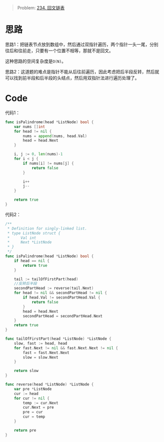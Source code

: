 
> Problem: [234. 回文链表](https://leetcode.cn/problems/palindrome-linked-list/description/)

# 思路

思路1：把链表节点放到数组中，然后通过双指针遍历，两个指针一头一尾，分别往后和往前走，只要有一个位置不相等，那就不是回文。

这种思路的空间复杂度是`O(N)`。


思路2：这道题的难点是指针不能从后往前遍历，因此考虑把后半段反转，然后就可以找到前半段和后半段的头结点，然后用双指针法进行遍历处理了。


# Code
代码1：
```go
func isPalindrome(head *ListNode) bool {
	var nums []int
	for head != nil {
		nums = append(nums, head.Val)
		head = head.Next
	}

	i, j := 0, len(nums)-1
	for i < j {
		if nums[i] != nums[j] {
			return false
		}

		i++
		j--
	}

	return true
}
```

代码2：
```go
/**
 * Definition for singly-linked list.
 * type ListNode struct {
 *     Val int
 *     Next *ListNode
 * }
 */
func isPalindrome(head *ListNode) bool {
	if head == nil {
		return true
	}

	tail := tailOfFirstPart(head)
	//反转后半段
	secondPartHead := reverse(tail.Next)
	for head != nil && secondPartHead != nil {
		if head.Val != secondPartHead.Val {
			return false
		}
		head = head.Next
		secondPartHead = secondPartHead.Next
	}
	return true
}

func tailOfFirstPart(head *ListNode) *ListNode {
	slow, fast := head, head
	for fast.Next != nil && fast.Next.Next != nil {
		fast = fast.Next.Next
		slow = slow.Next
	}

	return slow
}

func reverse(head *ListNode) *ListNode {
	var pre *ListNode
	cur := head
	for cur != nil {
		temp := cur.Next
		cur.Next = pre
		pre = cur
		cur = temp
	}

	return pre
}
```
  
